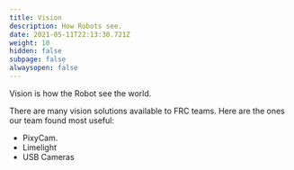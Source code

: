```yaml
---
title: Vision
description: How Robots see.
date: 2021-05-11T22:13:30.721Z
weight: 10
hidden: false
subpage: false
alwaysopen: false
---
```

Vision is how the Robot see the world.

There are many vision solutions available to FRC teams. Here are the ones our team found most useful:

* PixyCam.
* Limelight
* USB Cameras